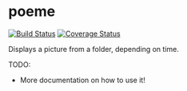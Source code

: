 poeme
=====

[![Build Status](https://travis-ci.org/idem/poeme.png?branch=master)](https://travis-ci.org/idem/poeme)
[![Coverage Status](https://img.shields.io/coveralls/idem/poeme.svg)](https://coveralls.io/r/idem/poeme)

Displays a picture from a folder, depending on time.

TODO:
* More documentation on how to use it!